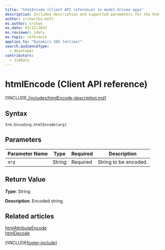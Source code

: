 ```yaml
---
title: "htmlEncode (Client API reference) in model-driven apps"
description: Includes description and supported parameters for the htmlEncode method.
author: sriharibs-msft
ms.author: srihas
ms.date: 03/12/2022
ms.reviewer: jdaly
ms.topic: reference
applies_to: "Dynamics 365 (online)"
search.audienceType: 
  - developer
contributors:
  - JimDaly
---
```

# htmlEncode (Client API reference)

[!INCLUDE[./includes/htmlEncode-description.md](./includes/htmlEncode-description.md)] 

## Syntax

`Xrm.Encoding.htmlEncode(arg)`

## Parameters

|Parameter Name| Type | Required  |Description  |
| ------------- |-------------| -----|-----|
|`arg`|String| Required  |String to be encoded.  |


## Return Value

**Type**: String

**Description**: Encoded string.

## Related articles

[htmlAttributeEncode](htmlAttributeEncode.md)   
[htmlDecode](htmlDecode.md)


[!INCLUDE[footer-include](../../../../../includes/footer-banner.md)]
